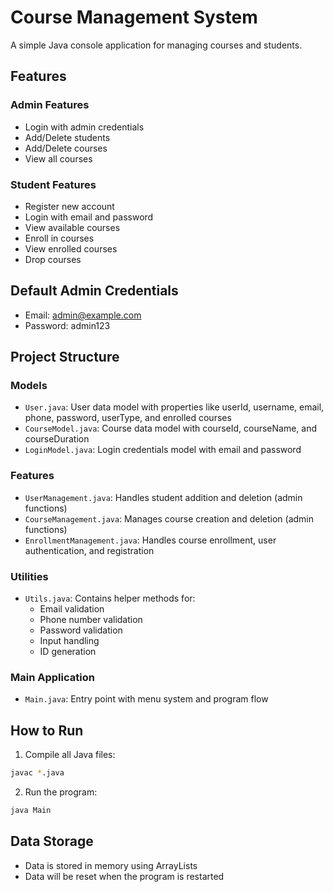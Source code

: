 # Course Management System

A simple Java console application for managing courses and students.

## Features

### Admin Features
- Login with admin credentials
- Add/Delete students
- Add/Delete courses
- View all courses

### Student Features
- Register new account
- Login with email and password
- View available courses
- Enroll in courses
- View enrolled courses
- Drop courses

## Default Admin Credentials
- Email: admin@example.com
- Password: admin123

## Project Structure

### Models
- `User.java`: User data model with properties like userId, username, email, phone, password, userType, and enrolled courses
- `CourseModel.java`: Course data model with courseId, courseName, and courseDuration
- `LoginModel.java`: Login credentials model with email and password

### Features
- `UserManagement.java`: Handles student addition and deletion (admin functions)
- `CourseManagement.java`: Manages course creation and deletion (admin functions)
- `EnrollmentManagement.java`: Handles course enrollment, user authentication, and registration

### Utilities
- `Utils.java`: Contains helper methods for:
  - Email validation
  - Phone number validation
  - Password validation
  - Input handling
  - ID generation

### Main Application
- `Main.java`: Entry point with menu system and program flow

## How to Run
1. Compile all Java files:
```bash
javac *.java
```

2. Run the program:
```bash
java Main
```

## Data Storage
- Data is stored in memory using ArrayLists
- Data will be reset when the program is restarted